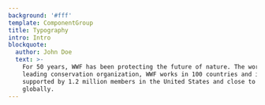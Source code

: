```yaml
---
background: '#fff'
template: ComponentGroup
title: Typography
intro: Intro
blockquote:
  author: John Doe
  text: >-
    For 50 years, WWF has been protecting the future of nature. The world's
    leading conservation organization, WWF works in 100 countries and is
    supported by 1.2 million members in the United States and close to 5 million
    globally.
---
```


